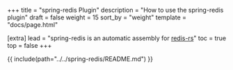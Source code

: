 +++
title = "spring-redis Plugin"
description = "How to use the spring-redis plugin"
draft = false
weight = 15
sort_by = "weight"
template = "docs/page.html"

[extra]
lead = "spring-redis is an automatic assembly for <a href='https://github.com/redis-rs/redis-rs' target='_blank'>redis-rs</a>"
toc = true
top = false
+++

{{ include(path="../../spring-redis/README.md") }}